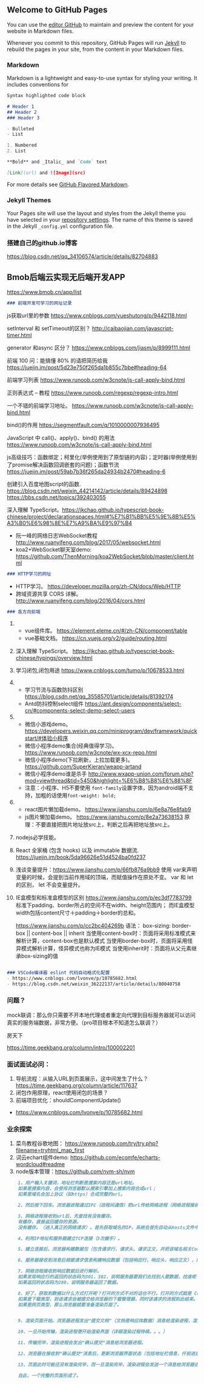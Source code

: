 ## Welcome to GitHub Pages

You can use the [editor GitHub](https://github.com/tianmengmengliang/jpt.github.io/edit/master/README.md) to maintain and preview the content for your website in Markdown files.

Whenever you commit to this repository, GitHub Pages will run [Jekyll](https://jekyllrb.com/) to rebuild the pages in your site, from the content in your Markdown files.

### Markdown

Markdown is a lightweight and easy-to-use syntax for styling your writing. It includes conventions for

```markdown
Syntax highlighted code block

# Header 1
## Header 2
### Header 3

- Bulleted
- List

1. Numbered
2. List

**Bold** and _Italic_ and `Code` text

[Link](url) and ![Image](src)
```

For more details see [GitHub Flavored Markdown](https://guides.github.com/features/mastering-markdown/).

### Jekyll Themes

Your Pages site will use the layout and styles from the Jekyll theme you have selected in your [repository settings](https://github.com/tianmengmengliang/jpt.github.io/settings). The name of this theme is saved in the Jekyll `_config.yml` configuration file.


### 搭建自己的github.io博客
https://blog.csdn.net/qq_34106574/article/details/82704883

## Bmob后端云实现无后端开发APP
https://www.bmob.cn/app/list

```markdown
### 前端开发可学习的网址记录
``` 
js获取url里的参数
https://www.cnblogs.com/yueshutong/p/9442118.html

setInterval 和 setTimeout的区别？
http://caibaojian.com/javascript-timer.html

generator 和async 区分？
https://www.cnblogs.com/jiasm/p/8999111.html

前端 100 问：能搞懂 80% 的请把简历给我
https://juejin.im/post/5d23e750f265da1b855c7bbe#heading-64

前端学习列表
https://www.runoob.com/w3cnote/js-call-apply-bind.html

正则表达式 – 教程
https://www.runoob.com/regexp/regexp-intro.html

一个不错的前端学习地址。
https://www.runoob.com/w3cnote/js-call-apply-bind.html

bind()的作用
https://segmentfault.com/q/1010000007936495

JavaScript 中 call()、apply()、bind() 的用法
https://www.runoob.com/w3cnote/js-call-apply-bind.html

js高级技巧：函数绑定；柯里化(举例使用到了原型链的内容)；定时器(举例使用到了promise解决函数回调嵌套的问题)；函数节流
https://juejin.im/post/59ab7b36f265da24934b2470#heading-6

创建引入百度地图script的函数.
https://blog.csdn.net/weixin_44214142/article/details/89424898
https://bbs.csdn.net/topics/392403055

深入理解 TypeScript。https://jkchao.github.io/typescript-book-chinese/project/declarationspaces.html#%E7%B1%BB%E5%9E%8B%E5%A3%B0%E6%98%8E%E7%A9%BA%E9%97%B4 
  
 - 阮一峰的网络日志WebSocket教程 http://www.ruanyifeng.com/blog/2017/05/websocket.html
 - koa2+WebSocket聊天室demo: https://github.com/ThenMorning/koa2WebSocket/blob/master/client.html

```markdown
### HTTP学习的网址
```
- HTTP学习。 https://developer.mozilla.org/zh-CN/docs/Web/HTTP
- 跨域资源共享 CORS 详解。  http://www.ruanyifeng.com/blog/2016/04/cors.html

```markdown
### 各方向前端
```
1. - vue组件库。 https://element.eleme.cn/#/zh-CN/component/table
   - vue基础文档。 https://cn.vuejs.org/v2/guide/routing.html
   
2. 深入理解 TypeScript。 https://jkchao.github.io/typescript-book-chinese/typings/overview.html
3. 学习闭包,闭包用途 https://www.cnblogs.com/tumo/p/10678533.html
4. - 学习节流与函数防抖区别 https://blog.csdn.net/qq_35585701/article/details/81392174
   - Antd防抖控制select组件 https://ant.design/components/select-cn/#components-select-demo-select-users

5. - 微信小游戏demo。 https://developers.weixin.qq.com/miniprogram/dev/framework/quickstart/#体验小程序
   - 微信小程序demo集合(经典值得学习)。 https://www.runoob.com/w3cnote/wx-xcx-repo.html
   - 微信小程序demo(下拉刷新，上拉加载更多)。 https://github.com/SuperKieran/weapp-artand
   - 微信小程序demo谁是杀手 http://www.wxapp-union.com/forum.php?mod=viewthread&tid=5450&highlight=%E6%B8%B8%E6%88%8F
   - 注意：小程序、H5不要使用 `font-family`设置字体，因为android端不支持，加粗的话使用`font-weight: bold;`

6. - react图片懒加载demo。 https://www.jianshu.com/p/6e8a76e8fab9
   - js图片懒加载demo。 https://www.jianshu.com/p/8e2a73638153 原理：不要直接把图片地址放src上，判断之后再把地址放src上。

6. nodejs必学技能。
7. React 全家桶 (包含 hooks) 以及 immutable 数据流.  https://juejin.im/book/5da96626e51d4524ba0fd237

8. 浅谈变量提升：https://www.jianshu.com/p/66fb876a9bb9
   使用 var来声明变量的时候，会提到当前作用域的顶端，而赋值操作在原处不变。  var 和 let 的区别， let 不会变量提升。
   
9. IE盒模型和标准盒模型的区别 https://www.jianshu.com/p/ec3df7783799
   标准下padding、border所占的空间不在width、height范围内； 而IE盒模型width包括content尺寸＋padding＋border的总和。
   
   https://www.jianshu.com/p/cc2bc404269b
   语法：
    box-sizing: border-box || content-box || inherit
    当使用content-box时：页面将采用标准模式来解析计算，content-box也是默认模式
    当使用border-box时，页面将采用怪异模式解析计算，怪异模式也称为IE模式
    当使用inherit时：页面将从父元素继承box-sizing的值
 
   
```markdown

### VSCode编译器 eslint 代码自动格式化配置
- https://www.cnblogs.com/lvonve/p/10785682.html
- https://blog.csdn.net/weixin_36222137/article/details/80040758
``` 

### 问题？
mock联调：那么你只需要不开本地代理或者重定向代理到目标服务器就可以访问真实的服务端数据，非常方便。（pro项目根本不知道怎么联调？）

房天下

https://time.geekbang.org/column/intro/100002201

### 面试面试必问： 
1. 导航流程：从输入URL到页面展示，这中间发生了什么？
https://time.geekbang.org/column/article/117637
2. 闭包作用原理，react使用闭包的场景？
3. 前端项目优化：shouldComponentUpdate()

- https://www.cnblogs.com/lvonve/p/10785682.html

### 业余探索
1. 菜鸟教程谷歌地图： https://www.runoob.com/try/try.php?filename=tryhtml_map_first
2. 词云echart组件demo: https://github.com/ecomfe/echarts-wordcloud#readme
3. node版本管理：https://github.com/nvm-sh/nvm

```markdown
    1、用户输入关键词，地址栏判断是搜索内容还是url地址。
    如果是搜索内容，会使用浏览器默认搜索引擎加上搜索内容合成url；
    如果是域名会加上协议（如https）合成完整的url。

    2、然后按下回车。浏览器进程通过IPC（进程间通信）把url传给网络进程（网络进程接收到url才发起真正的网络请求）。

    3、网络进程接收到url后，先查找有没有缓存。
    有缓存，直接返回缓存的资源。
    没有缓存。（进入真正的网络请求）。首先获取域名的IP，系统会首先自动从hosts文件中寻找域名对应的 IP 地址，一旦找到，和服务器建立TCP连接；如果没有找到，则系统会将网址提交 DNS 域名解析服务器进行 IP 地址的解析。

    4、利用IP地址和服务器建立TCP连接（3次握手）。

    5、建立连接后，浏览器构建数据包（包含请求行，请求头，请求正文，并把该域名相关Cookie等数据附加到请求头），然后向服务器发送请求消息。

    6、服务器接收到消息后根据请求信息构建响应数据（包括响应行，响应头，响应正文），然后发送回网络进程。

    7、网络进程接收到响应数据后进行解析。
    如果发现响应行的返回的状态码为301，302，说明服务器要我们去找别人要数据，找谁呢？找响应头中的Location字段要，Location的内容是需要重定向的地址url。获取到这个url一切重新来过。
    如果返回的状态码为200，说明服务器返回了数据。

    8、好了，获取到数据以什么方式打开呢？打开的方式不对的话也不行。打开的方式就是 Content-Type。这个属性告诉浏览器服务器返回的数据是什么类型的。如果返回的是网页类型则为 text/html，如果是下载文件类型则为 application/octet-stream 等等。打开的方式不对，则得到的结果也不对。
    如果是下载类型，则该请求会被提交给浏览器的下载管理器，同时该请求的流程到此结束。
    如果是网页类型，那么浏览器就要准备渲染页面了。


    9、渲染页面开始。浏览器进程发出“提交文档”（文档是响应体数据）消息给渲染进程，渲染进程接收到消息后会和网络进程建立传输数据的通道，网络进程将“文档”传输给渲染进程。

    10、一旦开始传输，渲染进程便开始渲染界面（详细渲染过程待续。。。）

    11、传输完毕，渲染进程会发出“确认提交”消息给浏览器进程。

    12、浏览器在接收到“确认提交”消息后，更新浏览器界面状态（包括地址栏信息，仟前进后退历史，web页面和网站安全状态）。

    13、页面此时可能还没有渲染完毕，而一旦渲染完毕，渲染进程会发送一个消息给浏览器进程，浏览器接收到这个消息后会停止标签图标的加载动画。

    自此，一个完整的页面形成了。
``` 
